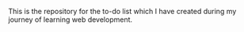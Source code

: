 This is the repository for the to-do list which I have created during my journey of learning web development.
